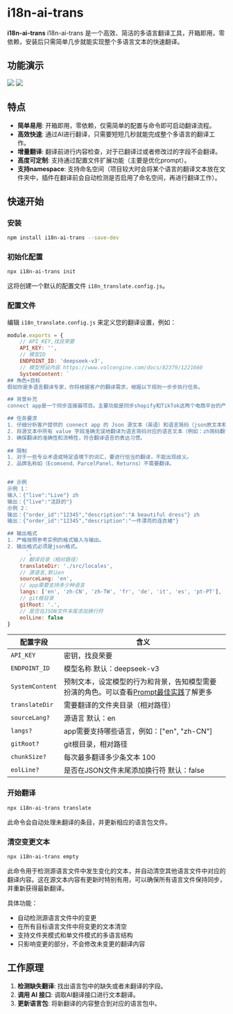 # i18n-ai-trans

**i18n-ai-trans** i18n-ai-trans 是一个高效、简洁的多语言翻译工具，开箱即用，零依赖，安装后只需简单几步就能实现整个多语言文本的快速翻译。

## 功能演示
![](https://media.giphy.com/media/7HhZwOLJAZ14kn7wlT/giphy.gif)
![](https://media.giphy.com/media/nYUvsRocA0INuxyblZ/giphy.gif)

## 特点

- **简单易用**: 开箱即用，零依赖，仅需简单的配置与命令即可启动翻译流程。
- **高效快速**: 通过AI进行翻译，只需要短短几秒就能完成整个多语言的翻译工作。
- **增量翻译**: 翻译前进行内容检查，对于已翻译过或者修改过的字段不会翻译。
- **高度可定制**: 支持通过配置文件扩展功能（主要是优化prompt）。
- **支持namespace**: 支持命名空间（项目较大时会将某个语言的翻译文本放在文件夹中，插件在翻译前会自动检测是否启用了命名空间，再进行翻译工作）。



## 快速开始

### 安装

```sh
npm install i18n-ai-trans --save-dev
```

### 初始化配置

```sh
npx i18n-ai-trans init
```

这将创建一个默认的配置文件 `i18n_translate.config.js`。


### 配置文件

编辑 `i18n_translate.config.js` 来定义您的翻译设置，例如：

```javascript
module.exports = {
    // API_KEY,找良荣要
    API_KEY: '',
    // 模型ID
    ENDPOINT_ID: 'deepseek-v3',
    // 模型预设内容 https://www.volcengine.com/docs/82379/1221660
    SystemContent: `
## 角色+目标
假如你是多语言翻译专家，你将根据客户的翻译需求，根据以下规则一步步执行任务。 

## 背景补充    
connect app是一个同步连接器项目。主要功能是同步shopify和TikTok这两个电商平台的产品和订单。

## 任务要求    
1. 仔细分析客户提供的 connect app 的 Json 源文本（英语）和语言简码（json原文本和语言简码用空格隔开）。   
2. 将源文本中所有 value 字段准确无误地翻译为语言简码对应的语言文本（例如：zh简码翻译为中文）。        
3. 确保翻译的准确性和流畅性，符合翻译语言的表达习惯。
 
## 限制
1. 对于一些专业术语或特定语境下的词汇，要进行恰当的翻译，不能出现歧义。
2. 品牌名称如（Ecomsend、ParcelPanel、Returns）不需要翻译。


## 示例  
示例 1：    
输入：{"live":"Live"} zh
输出：{"live":"活跃的"}    
示例 2：    
输出：{"order_id":"12345","description":"A beautiful dress"} zh
输出：{"order_id":"12345","description":"一件漂亮的连衣裙"} 

## 输出格式
1. 严格按照参考实例的格式输入与输出。
2. 输出格式必须是json格式。
      `,
    // 翻译目录（相对路径）
    translateDir: './src/locales',
    // 源语言,默认en
    sourceLang: 'en',
    // app需要支持多少种语言
    langs: ['en', 'zh-CN', 'zh-TW', 'fr', 'de', 'it', 'es', 'pt-PT'],
    // git根目录
    gitRoot: '.',
    // 是否在JSON文件末尾添加换行符
    eolLine: false
}
```
| 配置字段        | 含义                                                                                                                                    |
| --------------- | --------------------------------------------------------------------------------------------------------------------------------------- |
| `API_KEY`       | 密钥，找良荣要                                                                                                                          |
| `ENDPOINT_ID`   | 模型名称 默认：deepseek-v3                                                                                                              |
| `SystemContent` | 预制文本，设定模型的行为和背景，告知模型需要扮演的角色。可以查看[Prompt最佳实践](https://www.volcengine.com/docs/82379/1221660)了解更多 |
| `translateDir`  | 需要翻译的文件夹目录（相对路径）                                                                                                        |
| `sourceLang?`   | 源语言 默认：en                                                                                                                         |
| `langs?`        | app需要支持哪些语言，例如：["en", "zh-CN"]                                                                                              |
| `gitRoot?`        | git根目录，相对路径                                                                                 |
| `chunkSize?`        | 每次最多翻译多少条文本 100                                                                          |
| `eolLine?`          | 是否在JSON文件末尾添加换行符 默认：false                                                            |

### 开始翻译

```sh
npx i18n-ai-trans translate
```

此命令会自动处理未翻译的条目，并更新相应的语言包文件。

### 清空变更文本

```sh
npx i18n-ai-trans empty
```

此命令用于检测源语言文件中发生变化的文本，并自动清空其他语言文件中对应的翻译内容。这在源文本内容有更新时特别有用，可以确保所有语言文件保持同步，并重新获得最新翻译。

具体功能：
- 自动检测源语言文件中的变更
- 在所有目标语言文件中将变更的文本清空
- 支持文件夹模式和单文件模式的多语言结构
- 只影响变更的部分，不会修改未变更的翻译内容

## 工作原理

1. **检测缺失翻译**: 找出语言包中的缺失或者未翻译的字段。
2. **调用 AI 接口**: 调取AI翻译接口进行文本翻译。
3. **更新语言包**: 将新翻译的内容整合到对应的语言包中。



